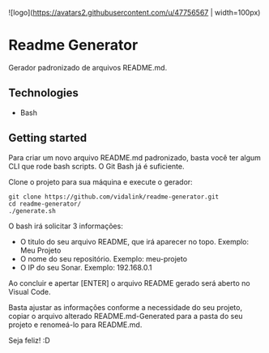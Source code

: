 ![logo](https://avatars2.githubusercontent.com/u/47756567 | width=100px)

# Readme Generator

Gerador padronizado de arquivos README.md.

## Technologies

- Bash

## Getting started

Para criar um novo arquivo README.md padronizado, basta você ter algum CLI que rode bash scripts. O Git Bash já é suficiente.

Clone o projeto para sua máquina e execute o gerador:

```shell
git clone https://github.com/vidalink/readme-generator.git
cd readme-generator/
./generate.sh
```
O bash irá solicitar 3 informações:
- O titulo do seu arquivo README, que irá aparecer no topo. Exemplo: Meu Projeto
- O nome do seu repositório. Exemplo: meu-projeto
- O IP do seu Sonar. Exemplo: 192.168.0.1

Ao concluir e apertar [ENTER] o arquivo README gerado será aberto no Visual Code. 

Basta ajustar as informações conforme a necessidade do seu projeto, copiar o arquivo alterado README.md-Generated para a pasta do seu projeto e renomeá-lo para README.md.

Seja feliz! :D



